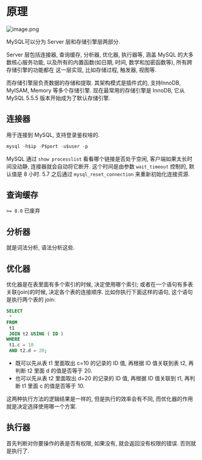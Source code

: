 # 原理

![image.png](https://edge.yancey.app/beg/v25x9ki8-1695707243638.png)

MySQL可以分为 Server 层和存储引擎层两部分.

Server 层包括连接器, 查询缓存, 分析器, 优化器, 执行器等, 涵盖 MySQL 的大多数核心服务功能, 以及所有的内置函数(如日期, 时间, 数学和加密函数等), 所有跨存储引擎的功能都在 这一层实现, 比如存储过程, 触发器, 视图等.

而存储引擎层负责数据的存储和提取. 其架构模式是插件式的, 支持InnoDB, MyISAM,  Memory 等多个存储引擎. 现在最常用的存储引擎是 InnoDB, 它从 MySQL 5.5.5 版本开始成为了默认存储引擎.

## 连接器

用于连接到 MySQL, 支持登录鉴权啥的.

```sql
mysql -h$ip -P$port -u$user -p
```

MySQL 通过 `show processlist` 看看哪个链接是否处于空闲, 客户端如果太长时间没动静, 连接器就会自动将它断开. 这个时间是由参数 `wait_timeout` 控制的, 默认值是 8 小时. 5.7 之后通过 `mysql_reset_connection` 来重新初始化连接资源.

## 查询缓存

`>= 8.0` 已废弃

## 分析器

就是词法分析, 语法分析这些.

## 优化器

优化器是在表里面有多个索引的时候, 决定使用哪个索引; 或者在一个语句有多表关联(join)的时候, 决定各个表的连接顺序. 比如你执行下面这样的语句, 这个语句是执行两个表的 join:

```sql
SELECT
 * 
FROM
 t1
 JOIN t2 USING ( ID ) 
WHERE
 t1.c = 10 
 AND t2.d = 20;
```

- 既可以先从表 t1 里面取出 c=10 的记录的 ID 值, 再根据 ID 值关联到表 t2, 再判断 t2 里面 d 的值是否等于 20.
- 也可以先从表 t2 里面取出 d=20 的记录的 ID 值, 再根据 ID 值关联到 t1, 再判断 t1 里面 c 的值是否等于 10.

这两种执行方法的逻辑结果是一样的, 但是执行的效率会有不同, 而优化器的作用就是决定选择使用哪一个方案.

## 执行器

首先判断对你要操作的表是否有权限, 如果没有, 就会返回没有权限的错误. 否则就是执行了.
